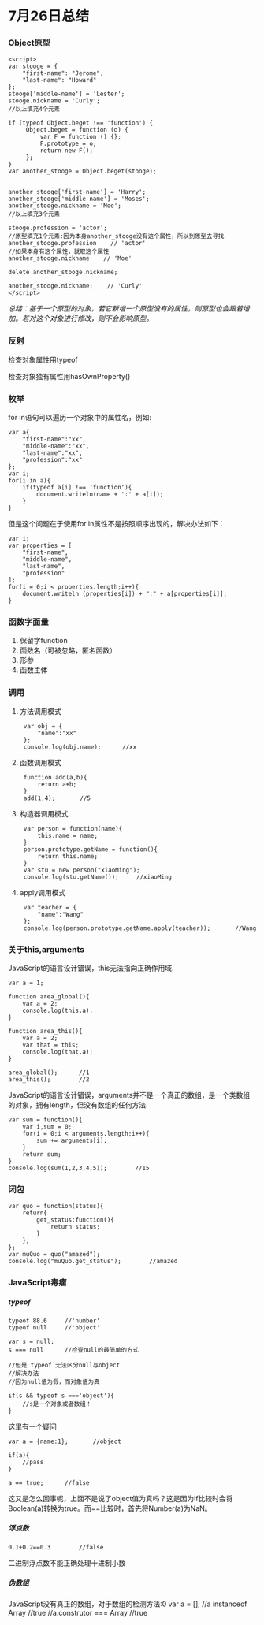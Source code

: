 # 7月26日总结

### Object原型

	<script>
	var stooge = {
	    "first-name": "Jerome",
	    "last-name": "Howard"
	};
	stooge['middle-name'] = 'Lester';
	stooge.nickname = 'Curly';
	//以上填充4个元素
	
	if (typeof Object.beget !== 'function') {
	     Object.beget = function (o) {
	         var F = function () {};
	         F.prototype = o;
	         return new F();
	     };
	}
	var another_stooge = Object.beget(stooge);
	
	
	another_stooge['first-name'] = 'Harry';
	another_stooge['middle-name'] = 'Moses';
	another_stooge.nickname = 'Moe';
	//以上填充3个元素
	
	stooge.profession = 'actor';
	//原型填充1个元素:因为本身another_stooge没有这个属性，所以到原型去寻找
	another_stooge.profession    // 'actor'
	//如果本身有这个属性，就取这个属性
	another_stooge.nickname    // 'Moe'
	
	delete another_stooge.nickname;
	
	another_stooge.nickname;    // 'Curly'
	</script>
	
_总结：基于一个原型的对象，若它新增一个原型没有的属性，则原型也会跟着增加。若对这个对象进行修改，则不会影响原型。_

### 反射

检查对象属性用typeof 

检查对象独有属性用hasOwnProperty()

### 枚举

for in语句可以遍历一个对象中的属性名，例如:

	var a{
		"first-name":"xx",
		"middle-name":"xx",
		"last-name":"xx",
		"profession":"xx"
	};
	var i;
	for(i in a){
		if(typeof a[i] !== 'function'){
			document.writeln(name + ':' + a[i]);
		}
	}	
	
但是这个问题在于使用for in属性不是按照顺序出现的，解决办法如下：

	var i;
	var properties = [
		"first-name",
		"middle-name",
		"last-name",
		"profession"
	];
	for(i = 0;i < properties.length;i++){
		document.writeln (properties[i]) + ":" + a[properties[i]];
	}

### 函数字面量

1. 保留字function
2. 函数名（可被忽略，匿名函数）
3. 形参
4. 函数主体

### 调用


1. 方法调用模式
	
		var obj = {
			"name":"xx"
		};
		console.log(obj.name);		//xx
	
2. 函数调用模式
		
		function add(a,b){
			return a+b;
		}
		add(1,4);		//5
			
3. 构造器调用模式
		
		var person = function(name){
			this.name = name;
		}
		person.prototype.getName = function(){
			return this.name;
		}
		var stu = new person("xiaoMing");
		console.log(stu.getName());		//xiaoMing
		
4. apply调用模式

		var teacher = {
			"name":"Wang"
		};
		console.log(person.prototype.getName.apply(teacher));		//Wang	
		
### 关于this,arguments
	
JavaScript的语言设计错误，this无法指向正确作用域.
	
	var a = 1;
	
	function area_global(){
		var a = 2;
		console.log(this.a);		
	}
	
	function area_this(){
		var a = 2;
		var that = this;
		console.log(that.a);		
	}
	
	area_global();		//1
	area_this();		//2
	
JavaScript的语言设计错误，arguments并不是一个真正的数组，是一个类数组的对象，拥有length，但没有数组的任何方法.
	
	var sum = function(){
		var i,sum = 0;
		for(i = 0;i < arguments.length;i++){
			sum += arguments[i];
		}
		return sum;
	}
	console.log(sum(1,2,3,4,5));		//15
	
### 闭包

	var quo = function(status){
		return{
			get_status:function(){
				return status;
			}
		};
	};
	var muQuo = quo("amazed");
	console.log("muQuo.get_status");		//amazed
	
### JavaScript毒瘤

##### typeof

	typeof 88.6		//'number'
	typeof null		//'object'
	
	var s = null;
	s === null		//检查null的最简单的方式
	
	//但是 typeof 无法区分null与object
	//解决办法
	//因为null值为假，而对象值为真
	
	if(s && typeof s ==='object'){
		//s是一个对象或者数组！
	}
	
这里有一个疑问

	var a = {name:1};		//object
	
	if(a){
		//pass
	}
	
	a == true;		//false
	
这又是怎么回事呢，上面不是说了object值为真吗？这是因为if比较时会将Boolean(a)转换为true。而==比较时，首先将Number(a)为NaN。

##### 浮点数

	0.1+0.2==0.3		//false

二进制浮点数不能正确处理十进制小数

##### 伪数组

JavaScript没有真正的数组，对于数组的检测方法:0
	var a = [];
	//a instanceof Array  	//true
	//a.construtor === Array	//true		